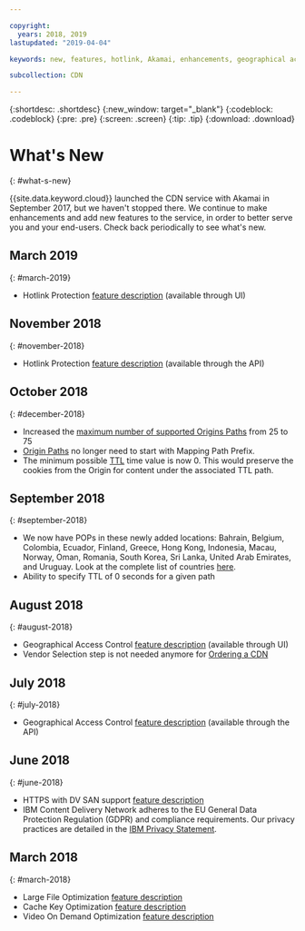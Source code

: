 ```yaml
---

copyright:
  years: 2018, 2019
lastupdated: "2019-04-04"

keywords: new, features, hotlink, Akamai, enhancements, geographical access, cache, key, optimization, video on demand, feature, descriptions, protection, vendor

subcollection: CDN

---
```


{:shortdesc: .shortdesc}
{:new_window: target="_blank"}
{:codeblock: .codeblock}
{:pre: .pre}
{:screen: .screen}
{:tip: .tip}
{:download: .download}

# What's New
{: #what-s-new}

{{site.data.keyword.cloud}} launched the CDN service with Akamai in September 2017, but we haven't stopped there. We continue to make enhancements and add new features to the service, in order to better serve you and your end-users. Check back periodically to see what's new.

## March 2019
{: #march-2019}

* Hotlink Protection [feature description](/docs/infrastructure/CDN?topic=CDN-feature-descriptions#hotlink-protection) (available through UI)

## November 2018
{: #november-2018}

  * Hotlink Protection [feature description](/docs/infrastructure/CDN?topic=CDN-feature-descriptions#hotlink-protection) (available through the API)
  
## October 2018
{: #december-2018}

  * Increased the [maximum number of supported Origins Paths](/docs/infrastructure/CDN?topic=CDN-known-limitations#known-limitations) from 25 to 75
  * [Origin Paths](/docs/infrastructure/CDN?topic=CDN-manage-your-cdn#adding-origin-path-details) no longer need to start with Mapping Path Prefix.
  * The minimum possible [TTL](/docs/infrastructure/CDN?topic=CDN-manage-your-cdn#setting-content-caching-time-using-time-to-live-) time value is now 0. This would preserve the cookies from the Origin for content under the associated TTL path.

## September 2018
{: #september-2018}

  * We now have POPs in these newly added locations: Bahrain, Belgium, Colombia, Ecuador, Finland, Greece, Hong Kong, Indonesia, Macau, Norway, Oman, Romania, South Korea, Sri Lanka, United Arab Emirates, and Uruguay. Look at the complete list of countries [here](/docs/infrastructure/CDN?topic=CDN-list-of-edge-servers#list-of-edge-servers).
  * Ability to specify TTL of 0 seconds for a given path

## August 2018
{: #august-2018}

  * Geographical Access Control [feature description](/docs/infrastructure/CDN?topic=CDN-feature-descriptions#geographical-access-control) (available through UI)
  * Vendor Selection step is not needed anymore for [Ordering a CDN](/docs/infrastructure/CDN?topic=CDN-order-a-cdn#order-a-new-cdn-)

## July 2018
{: #july-2018}

  * Geographical Access Control [feature description](/docs/infrastructure/CDN?topic=CDN-feature-descriptions#geographical-access-control) (available through the API)

## June 2018
{: #june-2018}

* HTTPS with DV SAN support [feature description](/docs/infrastructure/CDN?topic=CDN-feature-descriptions#https-protocol-support)
* IBM Content Delivery Network adheres to the EU General Data Protection Regulation (GDPR) and compliance requirements. Our privacy practices are detailed in the [IBM Privacy Statement](https://www.ibm.com/privacy/us/en/).

## March 2018
{: #march-2018}

  * Large File Optimization [feature description](/docs/infrastructure/CDN?topic=CDN-feature-descriptions#large-file-optimization)
  * Cache Key Optimization [feature description](/docs/infrastructure/CDN?topic=CDN-feature-descriptions#cache-key-optimization)
  * Video On Demand Optimization [feature description](/docs/infrastructure/CDN?topic=CDN-feature-descriptions#video-on-demand)
